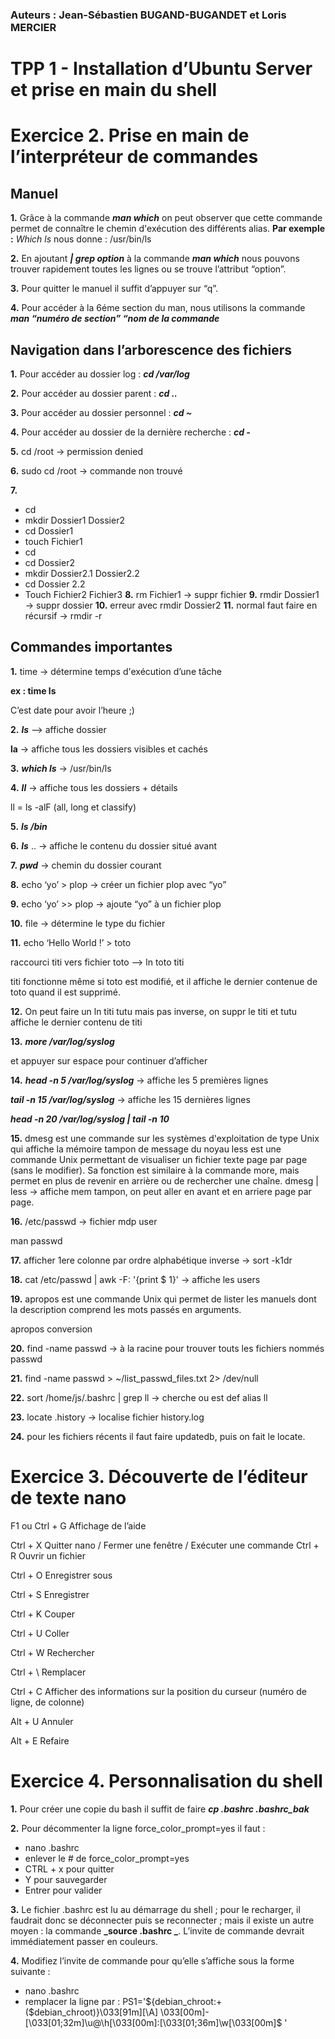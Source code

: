 ### Auteurs : Jean-Sébastien BUGAND-BUGANDET et Loris MERCIER
# TPP 1 - Installation d’Ubuntu Server et prise en main du shell

# Exercice 2. Prise en main de l’interpréteur de commandes
## Manuel
**1.** Grâce à la commande **_man which_** on peut observer que cette commande permet de connaître le chemin d'exécution des différents alias. 
**Par exemple :** _Which ls_ nous donne : /usr/bin/ls

**2.** En ajoutant **_| grep option_** à la commande **_man which_** nous pouvons trouver rapidement toutes les lignes ou se trouve l’attribut “option”.

**3.** Pour quitter le manuel il suffit d’appuyer sur “q”.

**4.** Pour accéder à la 6éme section du man, nous utilisons la commande  **_man “numéro de section” “nom de la commande_**

## Navigation dans l’arborescence des fichiers
**1.** Pour accéder au dossier log : **_cd /var/log_**

**2.** Pour accéder au dossier parent : **_cd .._**

**3.** Pour accéder au dossier personnel : **_cd ~_**

**4.** Pour accéder au dossier de la dernière recherche : **_cd -_**

**5.** cd /root → permission denied

**6.** sudo cd /root → commande non trouvé

**7.** 
* cd
* mkdir Dossier1 Dossier2
* cd Dossier1
* touch Fichier1
* cd
* cd Dossier2
* mkdir Dossier2.1 Dossier2.2
* cd Dossier 2.2
* Touch Fichier2 Fichier3
**8.** rm Fichier1 → suppr fichier
**9.** rmdir Dossier1 → suppr dossier
**10.** erreur avec rmdir Dossier2
**11.** normal faut faire en récursif → rmdir -r

## Commandes importantes
**1.** time → détermine temps d'exécution d’une tâche

**ex : time ls**

C’est date pour avoir l’heure ;)

**2.** **_ls_** --> affiche dossier

**la**  → affiche tous les dossiers visibles et cachés

**3.** **_which ls_** → /usr/bin/ls

**4.** **_ll_** → affiche tous les dossiers + détails

ll = ls -alF (all, long et classify)

**5.** **_ls /bin_**

**6.** **_ls_** .. → affiche le contenu du dossier situé avant

**7.** **_pwd_** → chemin du dossier courant

**8.** echo ‘yo’ > plop → créer un fichier plop avec “yo”

**9.** echo ‘yo’ >> plop → ajoute “yo” à un fichier plop

**10.** file → détermine le type du fichier

**11.** echo ‘Hello World !’ > toto

raccourci titi vers fichier toto --> ln toto titi

titi fonctionne même si toto est modifié, et il affiche le dernier contenue de toto quand il est supprimé.


**12.** On peut faire un ln titi tutu mais pas inverse, on suppr le titi et tutu affiche le dernier contenu de titi

**13.** **_more /var/log/syslog_**

et appuyer sur espace pour continuer d’afficher

**14.** **_head -n 5 /var/log/syslog_** → affiche les 5 premières lignes

**_tail -n 15 /var/log/syslog_** → affiche les 15 dernières lignes

**_head -n 20 /var/log/syslog | tail -n 10_**

**15.** dmesg est une commande sur les systèmes d'exploitation de type Unix qui affiche la mémoire tampon de message du noyau
less est une commande Unix permettant de visualiser un fichier texte page par page (sans le modifier). Sa fonction est similaire à la commande more, mais permet en plus de revenir en arrière ou de rechercher une chaîne.
dmesg  | less → affiche mem tampon, on peut aller en avant et en arriere page par page.

**16.** /etc/passwd → fichier mdp user

man passwd

**17.** afficher 1ere colonne par ordre alphabétique inverse → sort -k1dr

**18.** cat /etc/passwd | awk -F: '{print $ 1}' → affiche les users

**19.** apropos est une commande Unix qui permet de lister les manuels dont la description comprend les mots passés en arguments.

apropos conversion 

**20.** find -name passwd → à la racine pour trouver touts les fichiers nommés passwd

**21.** find -name passwd > ~/list_passwd_files.txt 2> /dev/null

**22.** sort /home/js/.bashrc | grep ll → cherche ou est def alias ll

**23.** locate .history → localise fichier history.log

**24.** pour les fichiers récents il faut faire updatedb, puis on fait le locate.


# Exercice 3. Découverte de l’éditeur de texte nano

F1 ou Ctrl + G Affichage de l’aide 

Ctrl + X Quitter nano / Fermer une fenêtre / Exécuter une commande Ctrl + R Ouvrir un fichier 

Ctrl + O Enregistrer sous 

Ctrl + S Enregistrer 

Ctrl + K Couper 

Ctrl + U Coller 

Ctrl + W Rechercher 

Ctrl + \ Remplacer 

Ctrl + C Afficher des informations sur la position du curseur (numéro de ligne, de colonne) 

Alt + U Annuler 

Alt + E Refaire 

# Exercice 4. Personnalisation du shell

**1.** Pour créer une copie du bash il suffit de faire **_cp .bashrc .bashrc_bak_**

**2.** Pour décommenter la ligne force_color_prompt=yes il faut : 
* nano .bashrc
* enlever le # de force_color_prompt=yes
* CTRL + x pour quitter 
* Y pour sauvegarder
* Entrer pour valider 

**3.** Le fichier .bashrc est lu au démarrage du shell ; pour le recharger, il faudrait donc se déconnecter puis se reconnecter ; mais il existe un autre moyen : la commande  **_source .bashrc _**. L’invite de commande devrait immédiatement passer en couleurs.

**4.** Modifiez l’invite de commande pour qu’elle s’affiche sous la forme suivante :
* nano .bashrc
* remplacer la ligne par :
PS1='${debian_chroot:+($debian_chroot)}\033[91m\][\A] \033[00m\]- \[\033[01;32m\]\u@\h\[\033[00m\]:\[\033[01;36m\]\w\[\033[00m\]\$ '

